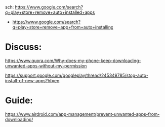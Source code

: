 sch: https://www.google.com/search?q=play+store+remove+auto+installed+apps
- https://www.google.com/search?q=play+store+remove+app+from+auto+installing


# Discuss:
https://www.quora.com/Why-does-my-phone-keep-downloading-unwanted-apps-without-my-permission

https://support.google.com/googleplay/thread/245349785/stop-auto-install-of-new-apps?hl=en

# Guide:
https://www.airdroid.com/app-management/prevent-unwanted-apps-from-downloading/
